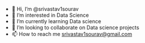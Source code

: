 - 👋 Hi, I’m @srivastav1sourav
- 👀 I’m interested in Data Science
- 🌱 I’m currently learning Data science
- 💞️ I’m looking to collaborate on Data science projects
- 📫 How to reach me srivastav1sourav@gmail.com 

<!---
srivastav1sourav/srivastav1sourav is a ✨ special ✨ repository because its `README.md` (this file) appears on your GitHub profile.
You can click the Preview link to take a look at your changes.
--->
